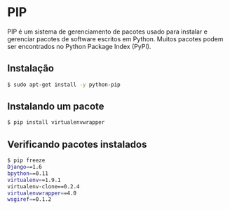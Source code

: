 PIP
===
PIP é um sistema de gerenciamento de pacotes usado para instalar e gerenciar pacotes de software escritos em Python. Muitos pacotes podem ser encontrados no Python Package Index (PyPI).

Instalação
----------
```bash
$ sudo apt-get install -y python-pip
```

Instalando um pacote
--------------------
```bash
$ pip install virtualenvwrapper
```

Verificando pacotes instalados
------------------------------
```bash
$ pip freeze
Django==1.6
bpython==0.11
virtualenv==1.9.1
virtualenv-clone==0.2.4
virtualenvwrapper==4.0
wsgiref==0.1.2
```
